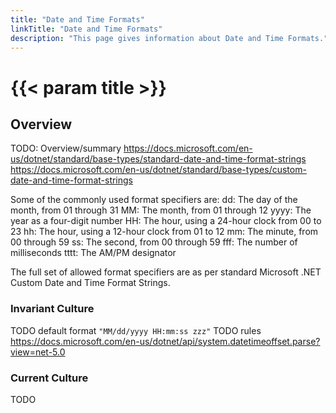 ```yaml
---
title: "Date and Time Formats"
linkTitle: "Date and Time Formats"
description: "This page gives information about Date and Time Formats."
---
```


# {{< param title >}}

## Overview

TODO: Overview/summary
https://docs.microsoft.com/en-us/dotnet/standard/base-types/standard-date-and-time-format-strings
https://docs.microsoft.com/en-us/dotnet/standard/base-types/custom-date-and-time-format-strings

Some of the commonly used format specifiers are:
    dd: The day of the month, from 01 through 31
    MM: The month, from 01 through 12
    yyyy: The year as a four-digit number
    HH: The hour, using a 24-hour clock from 00 to 23
    hh: The hour, using a 12-hour clock from 01 to 12
    mm: The minute, from 00 through 59
    ss: The second, from 00 through 59
    fff: The number of milliseconds 
    tttt: The AM/PM designator

The full set of allowed format specifiers are as per standard Microsoft .NET Custom Date and Time Format Strings.

### Invariant Culture

TODO default format `"MM/dd/yyyy HH:mm:ss zzz"`
TODO rules https://docs.microsoft.com/en-us/dotnet/api/system.datetimeoffset.parse?view=net-5.0

### Current Culture

TODO